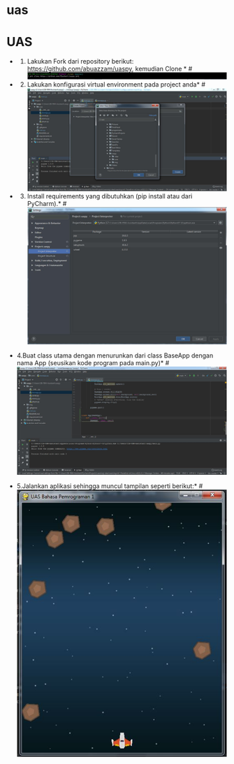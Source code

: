 # uas
# UAS

* 1. Lakukan Fork dari repository berikut: 
https://github.com/abuazzam/uaspy, kemudian 
Clone *
#![GitHub Logo](1.JPG)

* 2. Lakukan konfigurasi virtual environment pada project anda*
#![GitHub Logo](2.JPG)

* 3. Install requirements yang dibutuhkan (pip install atau dari 
PyCharm).*
#![GitHub Logo](3.JPG)

* 4.Buat class utama dengan menurunkan dari class BaseApp dengan nama 
App (seusikan kode
program pada main.py)*
#![GitHub Logo](4.JPG)

* 5.Jalankan aplikasi sehingga muncul tampilan seperti berikut:*
#![GitHub Logo](5.JPG)



